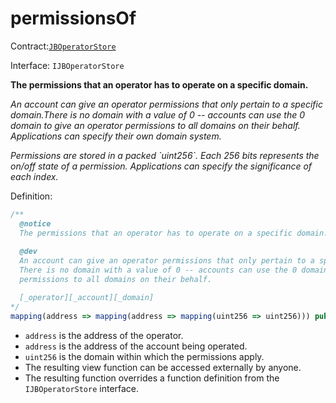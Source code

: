 # permissionsOf

Contract:[`JBOperatorStore`](../)​‌

Interface: `IJBOperatorStore`

**The permissions that an operator has to operate on a specific domain.**

_An account can give an operator permissions that only pertain to a specific domain.There is no domain with a value of 0 -- accounts can use the 0 domain to give an operator permissions to all domains on their behalf. Applications can specify their own domain system._

_Permissions are stored in a packed \`uint256\`. Each 256 bits represents the on/off state of a permission. Applications can specify the significance of each index._  
  
Definition:

```javascript
/** 
  @notice
  The permissions that an operator has to operate on a specific domain.
    
  @dev
  An account can give an operator permissions that only pertain to a specific domain.
  There is no domain with a value of 0 -- accounts can use the 0 domain to give an operator
  permissions to all domains on their behalf.

  [_operator][_account][_domain]
*/
mapping(address => mapping(address => mapping(uint256 => uint256))) public override permissionsOf;
```

* `address` is the address of the operator.
* `address` is the address of the account being operated.
* `uint256` is the domain within which the permissions apply.
* The resulting view function can be accessed externally by anyone. 
* The resulting function overrides a function definition from the `IJBOperatorStore` interface.

